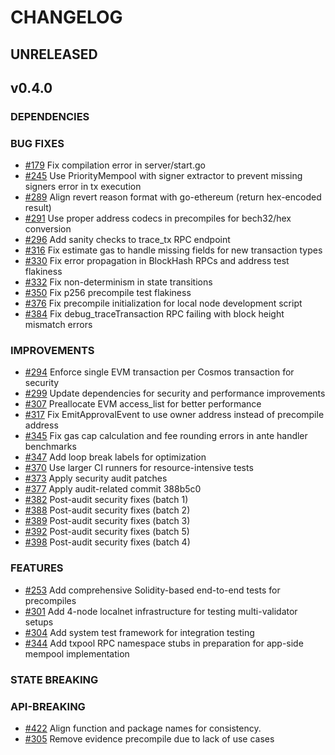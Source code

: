 # CHANGELOG

## UNRELEASED

## v0.4.0

### DEPENDENCIES

### BUG FIXES

- [\#179](https://github.com/cosmos/evm/pull/179) Fix compilation error in server/start.go
- [\#245](https://github.com/cosmos/evm/pull/245) Use PriorityMempool with signer extractor to prevent missing signers error in tx execution
- [\#289](https://github.com/cosmos/evm/pull/289) Align revert reason format with go-ethereum (return hex-encoded result)
- [\#291](https://github.com/cosmos/evm/pull/291) Use proper address codecs in precompiles for bech32/hex conversion
- [\#296](https://github.com/cosmos/evm/pull/296) Add sanity checks to trace_tx RPC endpoint
- [\#316](https://github.com/cosmos/evm/pull/316) Fix estimate gas to handle missing fields for new transaction types
- [\#330](https://github.com/cosmos/evm/pull/330) Fix error propagation in BlockHash RPCs and address test flakiness
- [\#332](https://github.com/cosmos/evm/pull/332) Fix non-determinism in state transitions
- [\#350](https://github.com/cosmos/evm/pull/350) Fix p256 precompile test flakiness
- [\#376](https://github.com/cosmos/evm/pull/376) Fix precompile initialization for local node development script
- [\#384](https://github.com/cosmos/evm/pull/384) Fix debug_traceTransaction RPC failing with block height mismatch errors

### IMPROVEMENTS

- [\#294](https://github.com/cosmos/evm/pull/294) Enforce single EVM transaction per Cosmos transaction for security
- [\#299](https://github.com/cosmos/evm/pull/299) Update dependencies for security and performance improvements
- [\#307](https://github.com/cosmos/evm/pull/307) Preallocate EVM access_list for better performance
- [\#317](https://github.com/cosmos/evm/pull/317) Fix EmitApprovalEvent to use owner address instead of precompile address
- [\#345](https://github.com/cosmos/evm/pull/345) Fix gas cap calculation and fee rounding errors in ante handler benchmarks
- [\#347](https://github.com/cosmos/evm/pull/347) Add loop break labels for optimization
- [\#370](https://github.com/cosmos/evm/pull/370) Use larger CI runners for resource-intensive tests
- [\#373](https://github.com/cosmos/evm/pull/373) Apply security audit patches
- [\#377](https://github.com/cosmos/evm/pull/377) Apply audit-related commit 388b5c0
- [\#382](https://github.com/cosmos/evm/pull/382) Post-audit security fixes (batch 1)
- [\#388](https://github.com/cosmos/evm/pull/388) Post-audit security fixes (batch 2)
- [\#389](https://github.com/cosmos/evm/pull/389) Post-audit security fixes (batch 3)
- [\#392](https://github.com/cosmos/evm/pull/392) Post-audit security fixes (batch 5)
- [\#398](https://github.com/cosmos/evm/pull/398) Post-audit security fixes (batch 4)

### FEATURES

- [\#253](https://github.com/cosmos/evm/pull/253) Add comprehensive Solidity-based end-to-end tests for precompiles
- [\#301](https://github.com/cosmos/evm/pull/301) Add 4-node localnet infrastructure for testing multi-validator setups
- [\#304](https://github.com/cosmos/evm/pull/304) Add system test framework for integration testing
- [\#344](https://github.com/cosmos/evm/pull/344) Add txpool RPC namespace stubs in preparation for app-side mempool implementation

### STATE BREAKING

### API-BREAKING

- [\#422](https://github.com/cosmos/evm/pull/422) Align function and package names for consistency.
- [\#305](https://github.com/cosmos/evm/pull/305) Remove evidence precompile due to lack of use cases
